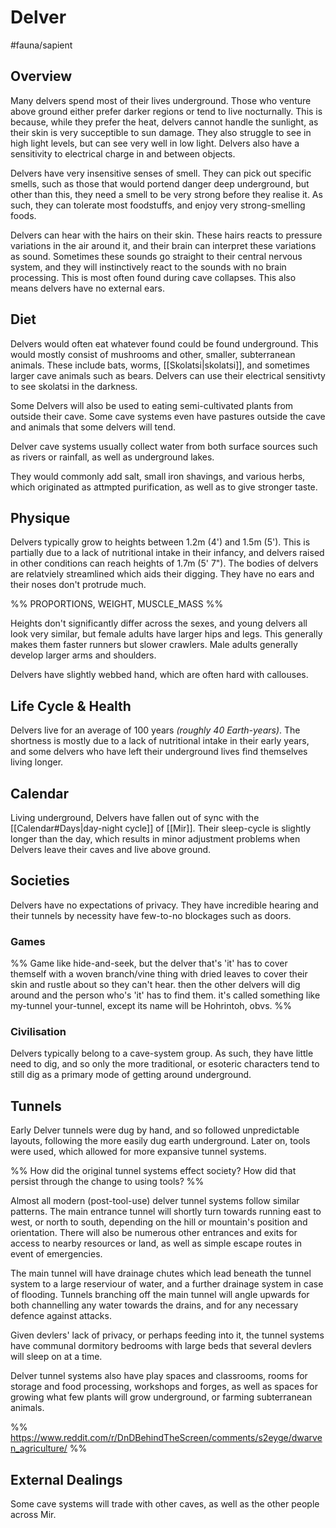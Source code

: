 # Delver
#fauna/sapient 

## Overview
Many delvers spend most of their lives underground. Those who venture above ground either prefer darker regions or tend to live nocturnally. This is because, while they prefer the heat, delvers cannot handle the sunlight, as their skin is very succeptible to sun damage. They also struggle to see in high light levels, but can see very well in low light. Delvers also have a sensitivity to electrical charge in and between objects. 

Delvers have very insensitive senses of smell. They can pick out specific smells, such as those that would portend danger deep underground, but other than this, they need a smell to be very strong before they realise it. As such, they can tolerate most foodstuffs, and enjoy very strong-smelling foods.

Delvers can hear with the hairs on their skin. These hairs reacts to pressure variations in the air around it, and their brain can interpret these variations as sound. Sometimes these sounds go straight to their central nervous system, and they will instinctively react to the sounds with no brain processing. This is most often found during cave collapses. 
This also means delvers have no external ears. 



## Diet
Delvers would often eat whatever found could be found underground. This would mostly consist of mushrooms and other, smaller, subterranean animals. These include bats, worms, [[Skolatsi|skolatsi]], and sometimes larger cave animals such as bears. Delvers can use their electrical sensitivty to see skolatsi in the darkness.

Some Delvers will also be used to eating semi-cultivated plants from outside their cave. Some cave systems even have pastures outside the cave and animals that some delvers will tend.

Delver cave systems usually collect water from both surface sources such as rivers or rainfall, as well as underground lakes. 

They would commonly add salt, small iron shavings, and various herbs, which originated as attmpted purification, as well as to give stronger taste.

## Physique
Delvers typically grow to heights between 1.2m (4') and 1.5m (5'). This is partially due to a lack of nutritional intake in their infancy, and delvers raised in other conditions can reach heights of 1.7m (5' 7"). The bodies of delvers are relatviely streamlined which aids their digging. They have no ears and their noses don't protrude much.
            
%% PROPORTIONS, WEIGHT, MUSCLE_MASS %%

Heights don't significantly differ across the sexes, and young delvers all look very similar, but female adults have larger hips and legs. This generally makes them faster runners but slower crawlers. Male adults generally develop larger arms and shoulders.

Delvers have slightly webbed hand, which are often hard with callouses.

## Life Cycle & Health
Delvers live for an average of 100 years *(roughly 40 Earth-years)*. The shortness is mostly due to a lack of nutritional intake in their early years, and some delvers who have left their underground lives find themselves living longer.

## Calendar
Living underground, Delvers have fallen out of sync with the [[Calendar#Days|day-night cycle]] of [[Mir]]. Their sleep-cycle is slightly longer than the day, which results in minor adjustment problems when Delvers leave their caves and live above ground.

## Societies
Delvers have no expectations of privacy. They have incredible hearing and their tunnels by necessity have few-to-no blockages such as doors.

### Games
%% Game like hide-and-seek, but the delver that's 'it' has to cover themself with a woven branch/vine thing with dried leaves to cover their skin and rustle about so they can't hear. then the other delvers will dig around and the person who's 'it' has to find them. it's called something like my-tunnel your-tunnel, except its name will be Hohrintoh, obvs. %%

### Civilisation
Delvers typically belong to a cave-system group. As such, they have little need to dig, and so only the more traditional, or esoteric characters tend to still dig as a primary mode of getting around underground.

## Tunnels
Early Delver tunnels were dug by hand, and so followed unpredictable layouts, following the more easily dug earth underground. Later on, tools were used, which allowed for more expansive tunnel systems.

%% 
How did the original tunnel systems effect society? 
How did that persist through the change to using tools? 
%%

Almost all modern (post-tool-use) delver tunnel systems follow similar patterns. The main entrance tunnel will shortly turn towards running east to west, or north to south, depending on the hill or mountain's position and orientation. There will also be numerous other entrances and exits for access to nearby resources or land, as well as simple escape routes in event of emergencies. 

The main tunnel will have drainage chutes which lead beneath the tunnel system to a large reserviour of water, and a further drainage system in case of flooding. Tunnels branching off the main tunnel will angle upwards for both channelling any water towards the drains, and for any necessary defence against attacks.

Given devlers' lack of privacy, or perhaps feeding into it, the tunnel systems have communal dormitory bedrooms with large beds that several devlers will sleep on at a time.

Delver tunnel systems also have play spaces and classrooms, rooms for storage and food processing, workshops and forges, as well as spaces for growing what few plants will grow underground, or farming subterranean animals.

%% https://www.reddit.com/r/DnDBehindTheScreen/comments/s2eyge/dwarven_agriculture/ %%

## External Dealings
Some cave systems will trade with other caves, as well as the other people across Mir.
